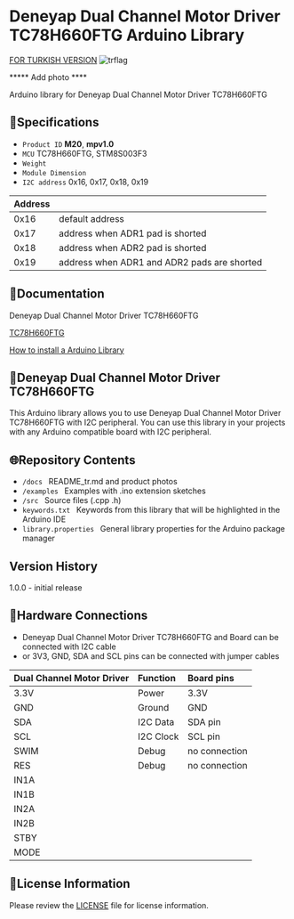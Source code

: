 # Deneyap Dual Channel Motor Driver TC78H660FTG Arduino Library
[FOR TURKISH VERSION](docs/README_tr.md) ![trflag](https://github.com/deneyapkart/deneyapkart-arduino-core/blob/master/docs/tr.png)

***** Add photo ****

Arduino library for Deneyap Dual Channel Motor Driver TC78H660FTG

## :mag_right:Specifications 
- `Product ID` **M20**, **mpv1.0**
- `MCU` TC78H660FTG, STM8S003F3
- `Weight` 
- `Module Dimension`
- `I2C address` 0x16, 0x17, 0x18, 0x19

| Address |  | 
| :---    | :---     |
| 0x16| default address |
| 0x17| address when ADR1 pad is shorted |
| 0x18| address when ADR2 pad is shorted |
| 0x19| address when ADR1 and ADR2 pads are shorted |

## :closed_book:Documentation
Deneyap Dual Channel Motor Driver TC78H660FTG

[TC78H660FTG](https://www.mouser.com.tr/datasheet/2/408/TC78H660FTG_datasheet_en_20200714-1713920.pdf)

[How to install a Arduino Library](https://docs.arduino.cc/software/ide-v1/tutorials/installing-libraries)

## :pushpin:Deneyap Dual Channel Motor Driver TC78H660FTG
This Arduino library allows you to use Deneyap Dual Channel Motor Driver TC78H660FTG with I2C peripheral. You can use this library in your projects with any Arduino compatible board with I2C peripheral.

## :globe_with_meridians:Repository Contents
- `/docs ` README_tr.md and product photos
- `/examples ` Examples with .ino extension sketches
- `/src ` Source files (.cpp .h)
- `keywords.txt ` Keywords from this library that will be highlighted in the Arduino IDE
- `library.properties ` General library properties for the Arduino package manager

## Version History
1.0.0 - initial release

## :rocket:Hardware Connections
- Deneyap Dual Channel Motor Driver TC78H660FTG and Board can be connected with I2C cable
- or 3V3, GND, SDA and SCL pins can be connected with jumper cables

|Dual Channel Motor Driver| Function | Board pins | 
|:--- |   :---  | :---|
|3.3V | Power   |3.3V |      
|GND  | Ground  | GND | 
|SDA  | I2C Data  | SDA pin |
|SCL  | I2C Clock | SCL pin |
|SWIM | Debug | no connection |
|RES  | Debug | no connection |
|IN1A|||
|IN1B|||
|IN2A|||
|IN2B|||
|STBY|||
|MODE|||

## :bookmark_tabs:License Information
Please review the [LICENSE](https://github.com/deneyapkart/deneyap-cift-kanalli-motor-surucu-arduino-library/blob/master/LICENSE) file for license information.